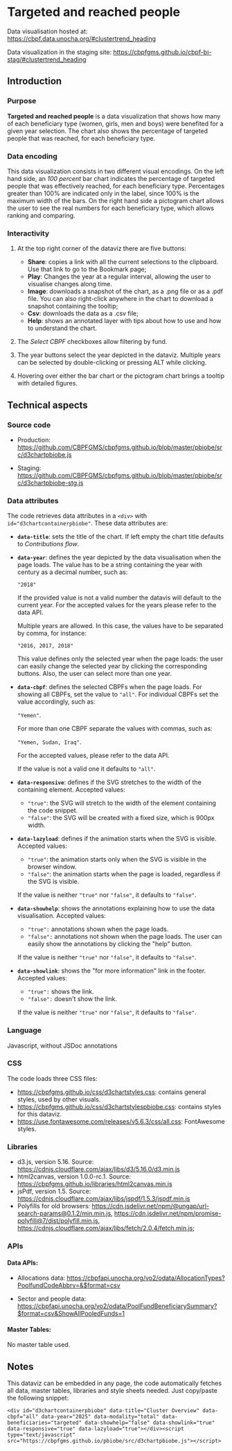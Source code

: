 # Targeted and reached people

Data visualisation hosted at: https://cbpf.data.unocha.org/#clustertrend_heading

Data visualization in the staging site: https://cbpfgms.github.io/cbpf-bi-stag/#clustertrend_heading

## Introduction

### Purpose

**Targeted and reached people** is a data visualization that shows how many of each beneficiary type (women, girls, men and boys) were benefited for a given year selection. The chart also shows the percentage of targeted people that was reached, for each beneficiary type.

### Data encoding

This data visualization consists in two different visual encodings. On the left hand side, an _100 percent_ bar chart indicates the percentage of targeted people that was effectively reached, for each beneficiary type. Percentages greater than 100% are indicated only in the label, since 100% is the maximum width of the bars. On the right hand side a pictogram chart allows the user to see the real numbers for each beneficiary type, which allows ranking and comparing.

### Interactivity

1. At the top right corner of the dataviz there are five buttons:

    - **Share**: copies a link with all the current selections to the clipboard. Use that link to go to the Bookmark page;
    - **Play**: Changes the year at a regular interval, allowing the user to visualise changes along time.
    - **Image**: downloads a snapshot of the chart, as a .png file or as a .pdf file. You can also right-click anywhere in the chart to download a snapshot containing the tooltip;
    - **Csv**: downloads the data as a .csv file;
    - **Help**: shows an annotated layer with tips about how to use and how to understand the chart.

2. The _Select CBPF_ checkboxes allow filtering by fund.

3. The year buttons select the year depicted in the dataviz. Multiple years can be selected by double-clicking or pressing ALT while clicking.

4. Hovering over either the bar chart or the pictogram chart brings a tooltip with detailed figures.

## Technical aspects

### Source code

-   Production: https://github.com/CBPFGMS/cbpfgms.github.io/blob/master/pbiobe/src/d3chartpbiobe.js

-   Staging: https://github.com/CBPFGMS/cbpfgms.github.io/blob/master/pbiobe/src/d3chartpbiobe-stg.js

### Data attributes

The code retrieves data attributes in a `<div>` with `id="d3chartcontainerpbiobe"`. These data attributes are:

-   **`data-title`**: sets the title of the chart. If left empty the chart title defaults to _Contributions flow_.

-   **`data-year`**: defines the year depicted by the data visualisation when the page loads. The value has to be a string containing the year with century as a decimal number, such as:

    `"2018"`

    If the provided value is not a valid number the datavis will default to the current year. For the accepted values for the years please refer to the data API.

    Multiple years are allowed. In this case, the values have to be separated by comma, for instance:

    `"2016, 2017, 2018"`

    This value defines only the selected year when the page loads: the user can easily change the selected year by clicking the corresponding buttons. Also, the user can select more than one year.

-   **`data-cbpf`**: defines the selected CBPFs when the page loads. For showing all CBPFs, set the value to `"all"`. For individual CBPFs set the value accordingly, such as:

    `"Yemen"`.

    For more than one CBPF separate the values with commas, such as:

    `"Yemen, Sudan, Iraq"`.

    For the accepted values, please refer to the data API.

    If the value is not a valid one it defaults to `"all"`.

-   **`data-responsive`**: defines if the SVG stretches to the width of the containing element. Accepted values:

    -   `"true"`: the SVG will stretch to the width of the element containing the code snippet.
    -   `"false"`: the SVG will be created with a fixed size, which is 900px width.

-   **`data-lazyload`**: defines if the animation starts when the SVG is visible. Accepted values:

    -   `"true"`: the animation starts only when the SVG is visible in the browser window.
    -   `"false"`: the animation starts when the page is loaded, regardless if the SVG is visible.

    If the value is neither `"true"` nor `"false"`, it defaults to `"false"`.

-   **`data-showhelp`**: shows the annotations explaining how to use the data visualisation. Accepted values:

    -   `"true":` annotations shown when the page loads.
    -   `"false":` annotations not shown when the page loads. The user can easily show the annotations by clicking the "help" button.

    If the value is neither `"true"` nor `"false"`, it defaults to `"false"`.

-   **`data-showlink`**: shows the "for more information" link in the footer. Accepted values:

    -   `"true":` shows the link.
    -   `"false":` doesn't show the link.

    If the value is neither `"true"` nor `"false"`, it defaults to `"false"`.

### Language

Javascript, without JSDoc annotations

### CSS

The code loads three CSS files:

-   https://cbpfgms.github.io/css/d3chartstyles.css: contains general styles, used by other visuals.
-   https://cbpfgms.github.io/css/d3chartstylespbiobe.css: contains styles for this dataviz.
-   https://use.fontawesome.com/releases/v5.6.3/css/all.css: FontAwesome styles.

### Libraries

-   d3.js, version 5.16. Source: https://cdnjs.cloudflare.com/ajax/libs/d3/5.16.0/d3.min.js
-   html2canvas, version 1.0.0-rc.1. Source: https://cbpfgms.github.io/libraries/html2canvas.min.js
-   jsPdf, version 1.5. Source: https://cdnjs.cloudflare.com/ajax/libs/jspdf/1.5.3/jspdf.min.js
-   Polyfills for old browsers: https://cdn.jsdelivr.net/npm/@ungap/url-search-params@0.1.2/min.min.js,
    https://cdn.jsdelivr.net/npm/promise-polyfill@7/dist/polyfill.min.js,
    https://cdnjs.cloudflare.com/ajax/libs/fetch/2.0.4/fetch.min.js;

### APIs

#### Data APIs:

-   Allocations data: https://cbpfapi.unocha.org/vo2/odata/AllocationTypes?PoolfundCodeAbbrv=&$format=csv

-   Sector and people data: https://cbpfapi.unocha.org/vo2/odata/PoolFundBeneficiarySummary?$format=csv&ShowAllPooledFunds=1

#### Master Tables:

No master table used.

## Notes

This dataviz can be embedded in any page, the code automatically fetches all data, master tables, libraries and style sheets needed.
Just copy/paste the following snippet:

`<div id="d3chartcontainerpbiobe" data-title="Cluster Overview" data-cbpf="all" data-year="2025" data-modality="total" data-beneficiaries="targeted" data-showhelp="false" data-showlink="true" data-responsive="true" data-lazyload="true"></div><script type="text/javascript" src="https://cbpfgms.github.io/pbiobe/src/d3chartpbiobe.js"></script>`
